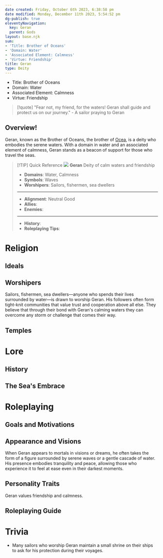 ```yaml
---
date created: Friday, October 6th 2023, 6:38:58 pm
date modified: Monday, December 11th 2023, 5:54:52 pm
dg-publish: true
eleventyNavigation:
  key: Geran
  parent: Gods
layout: base.njk
sum:
- 'Title: Brother of Oceans'
- 'Domain: Water'
- 'Associated Element: Calmness'
- 'Virtue: Friendship'
title: Geran
type: Deity
---
```


- Title: Brother of Oceans 
- Domain: Water 
- Associated Element: Calmness 
- Virtue: Friendship

> [!quote] "Fear not, my friend, for the waters! Geran shall guide and protect us on our journey." - A sailor praying to Geran

## Overview!

Geran, known as the Brother of Oceans, the brother of [Ocea](/garden/%F0%9F%8C%90Worldbuilding%5CNether%20Plane%5CGods/Ocea), is a deity who embodies the serene waters. With a domain in water and an associated element of calmness, Geran stands as a beacon of support for those who travel the seas. 

> [!TIP] Quick Reference
> ![](/static/Geran.png) 
> **Geran** 
>  Deity of calm waters and friendship
>- **Domains**: Water, Calmness
>- **Symbols**: Waves
>- **Worshipers**: Sailors, fishermen, sea dwellers
> ____
>- **Alignment**: Neutral Good
>- **Allies**: 
>- **Enemies**:
>____
>-  **History**:
>- **Roleplaying Tips**:

# Religion
## Ideals

## Worshipers

Sailors, fishermen, sea dwellers—anyone who spends their lives surrounded by water—is drawn to worship Geran. His followers often form tight-knit communities that value trust and cooperation above all else. They believe that through their bond with Geran's calming waters they can overcome any storm or challenge that comes their way.

## Temples

# Lore
## History

## The Sea's Embrace

# Roleplaying
## Goals and Motivations

## Appearance and Visions

When Geran appears to mortals in visions or dreams, he often takes the form of a figure surrounded by serene waves or a gentle cascade of water. His presence embodies tranquility and peace, allowing those who experience it to feel at ease even in their darkest moments.

## Personality Traits

Geran values friendship and calmness. 

## Roleplaying Guide

# Trivia
- Many sailors who worship Geran maintain a small shrine on their ships to ask for his protection during their voyages.
